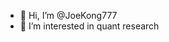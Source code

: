 - 👋 Hi, I’m @JoeKong777
- 👀 I’m interested in quant research


<!---
JoeKong777/JoeKong777 is a ✨ special ✨ repository because its `README.md` (this file) appears on your GitHub profile.
You can click the Preview link to take a look at your changes.
--->
